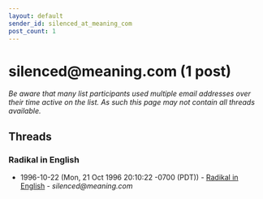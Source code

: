```yaml
---
layout: default
sender_id: silenced_at_meaning_com
post_count: 1
---
```


# silenced<span>@</span>meaning.com (1 post)

_Be aware that many list participants used multiple email addresses over their time active on the list. As such this page may not contain all threads available._

## Threads

### Radikal in English
+ 1996-10-22 (Mon, 21 Oct 1996 20:10:22 -0700 (PDT)) - [Radikal in English](/archive/1996/10/d745a229c9bf674a7858b0be5fe2146a3464f694b7ee7ffc0ebe69f875fd4609) - _silenced@meaning.com_

